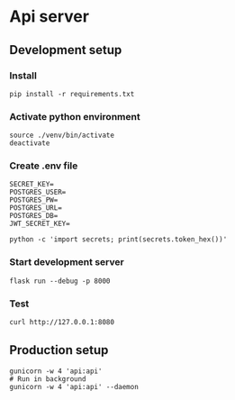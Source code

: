 # Api server

## Development setup

### Install
```
pip install -r requirements.txt
```

### Activate python environment

```
source ./venv/bin/activate
deactivate
```

### Create .env file
```
SECRET_KEY=
POSTGRES_USER=
POSTGRES_PW=
POSTGRES_URL=
POSTGRES_DB=
JWT_SECRET_KEY=
```

```
python -c 'import secrets; print(secrets.token_hex())'
```

### Start development server
```
flask run --debug -p 8000
```

### Test

```bash
curl http://127.0.0.1:8080
```

### 

## Production setup
```
gunicorn -w 4 'api:api'
# Run in background
gunicorn -w 4 'api:api' --daemon
```